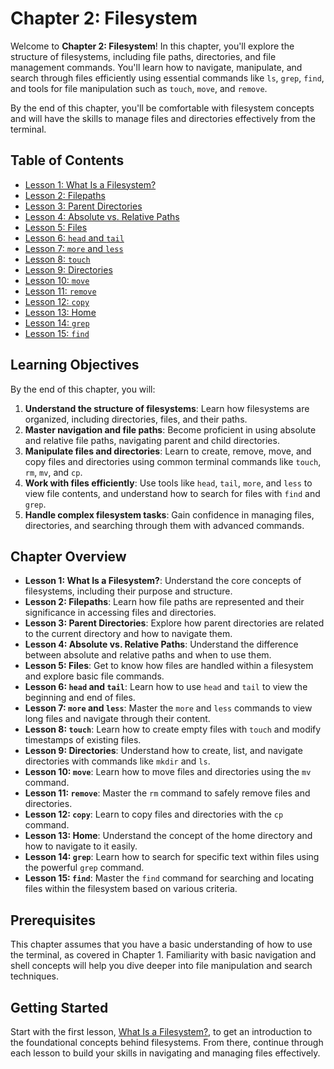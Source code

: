 # Chapter 2: Filesystem

Welcome to **Chapter 2: Filesystem**! In this chapter, you'll explore the structure of filesystems, including file paths, directories, and file management commands. You'll learn how to navigate, manipulate, and search through files efficiently using essential commands like `ls`, `grep`, `find`, and tools for file manipulation such as `touch`, `move`, and `remove`.

By the end of this chapter, you'll be comfortable with filesystem concepts and will have the skills to manage files and directories effectively from the terminal.

## Table of Contents

- [Lesson 1: What Is a Filesystem?](./lesson-1/README.md)
- [Lesson 2: Filepaths](./lesson-2/README.md)
- [Lesson 3: Parent Directories](./lesson-3/README.md)
- [Lesson 4: Absolute vs. Relative Paths](./lesson-4/README.md)
- [Lesson 5: Files](./lesson-5/README.md)
- [Lesson 6: `head` and `tail`](./lesson-6/README.md)
- [Lesson 7: `more` and `less`](./lesson-7/README.md)
- [Lesson 8: `touch`](./lesson-8/README.md)
- [Lesson 9: Directories](./lesson-9/README.md)
- [Lesson 10: `move`](./lesson-10/README.md)
- [Lesson 11: `remove`](./lesson-11/README.md)
- [Lesson 12: `copy`](./lesson-12/README.md)
- [Lesson 13: Home](./lesson-13/README.md)
- [Lesson 14: `grep`](./lesson-14/README.md)
- [Lesson 15: `find`](./lesson-15/README.md)

## Learning Objectives

By the end of this chapter, you will:

1. **Understand the structure of filesystems**: Learn how filesystems are organized, including directories, files, and their paths.
2. **Master navigation and file paths**: Become proficient in using absolute and relative file paths, navigating parent and child directories.
3. **Manipulate files and directories**: Learn to create, remove, move, and copy files and directories using common terminal commands like `touch`, `rm`, `mv`, and `cp`.
4. **Work with files efficiently**: Use tools like `head`, `tail`, `more`, and `less` to view file contents, and understand how to search for files with `find` and `grep`.
5. **Handle complex filesystem tasks**: Gain confidence in managing files, directories, and searching through them with advanced commands.

## Chapter Overview

- **Lesson 1: What Is a Filesystem?**: Understand the core concepts of filesystems, including their purpose and structure.
- **Lesson 2: Filepaths**: Learn how file paths are represented and their significance in accessing files and directories.
- **Lesson 3: Parent Directories**: Explore how parent directories are related to the current directory and how to navigate them.
- **Lesson 4: Absolute vs. Relative Paths**: Understand the difference between absolute and relative paths and when to use them.
- **Lesson 5: Files**: Get to know how files are handled within a filesystem and explore basic file commands.
- **Lesson 6: `head` and `tail`**: Learn how to use `head` and `tail` to view the beginning and end of files.
- **Lesson 7: `more` and `less`**: Master the `more` and `less` commands to view long files and navigate through their content.
- **Lesson 8: `touch`**: Learn how to create empty files with `touch` and modify timestamps of existing files.
- **Lesson 9: Directories**: Understand how to create, list, and navigate directories with commands like `mkdir` and `ls`.
- **Lesson 10: `move`**: Learn how to move files and directories using the `mv` command.
- **Lesson 11: `remove`**: Master the `rm` command to safely remove files and directories.
- **Lesson 12: `copy`**: Learn to copy files and directories with the `cp` command.
- **Lesson 13: Home**: Understand the concept of the home directory and how to navigate to it easily.
- **Lesson 14: `grep`**: Learn how to search for specific text within files using the powerful `grep` command.
- **Lesson 15: `find`**: Master the `find` command for searching and locating files within the filesystem based on various criteria.

## Prerequisites

This chapter assumes that you have a basic understanding of how to use the terminal, as covered in Chapter 1. Familiarity with basic navigation and shell concepts will help you dive deeper into file manipulation and search techniques.

## Getting Started

Start with the first lesson, [What Is a Filesystem?](./lesson-1/README.md), to get an introduction to the foundational concepts behind filesystems. From there, continue through each lesson to build your skills in navigating and managing files effectively.
